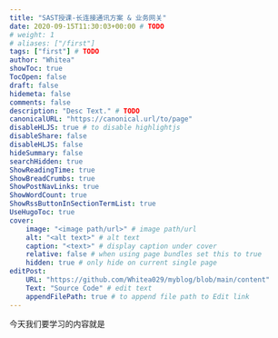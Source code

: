 ```yaml
---
title: "SAST授课-长连接通讯方案 & 业务网关"
date: 2020-09-15T11:30:03+00:00 # TODO
# weight: 1
# aliases: ["/first"]
tags: ["first"] # TODO
author: "Whitea"
showToc: true
TocOpen: false
draft: false
hidemeta: false
comments: false
description: "Desc Text." # TODO
canonicalURL: "https://canonical.url/to/page"
disableHLJS: true # to disable highlightjs
disableShare: false
disableHLJS: false
hideSummary: false
searchHidden: true
ShowReadingTime: true
ShowBreadCrumbs: true
ShowPostNavLinks: true
ShowWordCount: true
ShowRssButtonInSectionTermList: true
UseHugoToc: true
cover:
    image: "<image path/url>" # image path/url
    alt: "<alt text>" # alt text
    caption: "<text>" # display caption under cover
    relative: false # when using page bundles set this to true
    hidden: true # only hide on current single page
editPost:
    URL: "https://github.com/Whitea029/myblog/blob/main/content"
    Text: "Source Code" # edit text
    appendFilePath: true # to append file path to Edit link
---
```


今天我们要学习的内容就是

